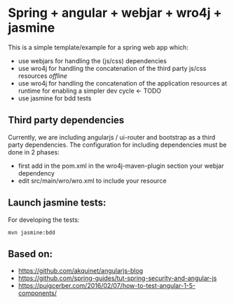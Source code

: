# Spring + angular + webjar + wro4j + jasmine

This is a simple template/example for a spring web app which:

 - use webjars for handling the (js/css) dependencies
 - use wro4j for handling the concatenation of the third party js/css resources _offline_
 - use wro4j for handling the concatenation of the application resources at runtime for enabling a simpler dev cycle <- TODO
 - use jasmine for bdd tests



## Third party dependencies

Currently, we are including angularjs / ui-router and bootstrap as a third party dependencies.
The configuration for including dependencies must be done in 2 phases:

  - first add in the pom.xml in the wro4j-maven-plugin section your webjar dependency
  - edit src/main/wro/wro.xml to include your resource

## Launch jasmine tests:

For developing the tests:

```
mvn jasmine:bdd
```



## Based on:

- https://github.com/akquinet/angularjs-blog
- https://github.com/spring-guides/tut-spring-security-and-angular-js
- https://puigcerber.com/2016/02/07/how-to-test-angular-1-5-components/